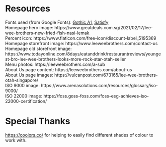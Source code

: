 <h1>Resources</h1>
Fonts used (from Google Fonts): <a href="https://fonts.google.com/specimen/Gothic+A1">Gothic A1</a>, <a href="https://fonts.google.com/specimen/Satisfy">Satisfy</a><br>
Homepage hero image: https://www.greatdeals.com.sg/2021/02/17/lee-wee-brothers-new-fried-fish-nasi-lemak<br>
Percent icon: https://www.flaticon.com/free-icon/discount-label_5195369<br>
Homepage storefront image: https://www.leeweebrothers.com/contact-us<br>
Homepage old storefront image: https://www.todayonline.com/8days/eatanddrink/restaurantreviews/youngest-bro-lee-wee-brothers-looks-more-rock-star-otah-seller<br>
Menu photos: https://leeweebrothers.com/a-sub<br>
About Us page content: https://leeweebrothers.com/about-us<br>
About Us page images: https://vulcanpost.com/673165/lee-wee-brothers-otah-singapore/<br>
ISO 9000 image: https://www.arenasolutions.com/resources/glossary/iso-9000/<br>
ISO 22000 image: https://foss.goss-foss.com/foss-esg-achieves-iso-22000-certification/<br>

<h1>Special Thanks</h1>
<a href="https://coolors.co/">https://coolors.co/</a> for helping to easily find different shades of colour to work with.